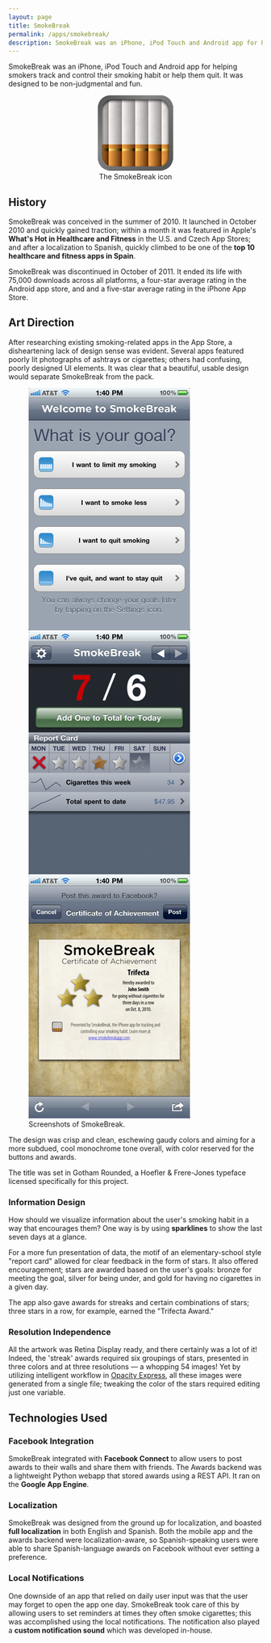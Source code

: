 ```yaml
---
layout: page
title: SmokeBreak
permalink: /apps/smokebreak/
description: SmokeBreak was an iPhone, iPod Touch and Android app for helping smokers track and control their smoking habit or help them quit.
---
```


SmokeBreak was an iPhone, iPod Touch and Android app for helping smokers track and control their smoking habit or help them quit. It was designed to be non-judgmental and fun.

<figure style="text-align:center">
    <img src="/images/apps-smokebreak-icon.png">
    <figcaption>The SmokeBreak icon</figcaption>
</figure>

## History

SmokeBreak was conceived in the summer of 2010. It launched in October 2010 and quickly gained traction; within a month it was featured in Apple's **What's Hot in Healthcare and Fitness** in the U.S. and Czech App Stores; and after a localization to Spanish, quickly climbed to be one of the **top 10 healthcare and fitness apps in Spain**.

SmokeBreak was discontinued in October of 2011. It ended its life with 75,000 downloads across all platforms, a four-star average rating in the Android app store, and and a five-star average rating in the iPhone App Store.

## Art Direction

After researching existing smoking-related apps in the App Store, a disheartening lack of design sense was evident. Several apps featured poorly lit photographs of ashtrays or cigarettes; others had confusing, poorly designed UI elements. It was clear that a beautiful, usable design would separate SmokeBreak from the pack.

<figure class="third">
	<a href="/images/apps-smokebreak-screenshot-1.jpg"><img src="/images/apps-smokebreak-screenshot-1.jpg"></a>
	<a href="/images/apps-smokebreak-screenshot-2.jpg"><img src="/images/apps-smokebreak-screenshot-2.jpg"></a>
	<a href="/images/apps-smokebreak-screenshot-3.jpg"><img src="/images/apps-smokebreak-screenshot-3.jpg"></a>
	<figcaption>Screenshots of SmokeBreak.</figcaption>
</figure>

The design was crisp and clean, eschewing gaudy colors and aiming for a more subdued, cool monochrome tone overall, with color reserved for the buttons and awards.

The title was set in Gotham Rounded, a Hoefler & Frere-Jones typeface licensed specifically for this project.

### Information Design

How should we visualize information about the user's smoking habit in a way that encourages them? One way is by using **sparklines** to show the last seven days at a glance.

For a more fun presentation of data, the motif of an elementary-school style "report card" allowed for clear feedback in the form of stars. It also offered encouragement; stars are awarded based on the user's goals: bronze for meeting the goal, silver for being under, and gold for having no cigarettes in a given day.

The app also gave awards for streaks and certain combinations of stars; three stars in a row, for example, earned the "Trifecta Award."

### Resolution Independence

All the artwork was Retina Display ready, and there certainly was a lot of it! Indeed, the 'streak' awards required six groupings of stars, presented in three colors and at three resolutions — a whopping 54 images! Yet by utilizing intelligent workflow in [Opacity Express](http://likethought.com/opacity/), all these images were generated from a single file; tweaking the color of the stars required editing just one variable.

## Technologies Used

### Facebook Integration

SmokeBreak integrated with **Facebook Connect** to allow users to post awards to their walls and share them with friends. The Awards backend was a lightweight Python webapp that stored awards using a REST API. It ran on the **Google App Engine**.

### Localization

SmokeBreak was designed from the ground up for localization, and boasted **full localization** in both English and Spanish. Both the mobile app and the awards backend were localization-aware, so Spanish-speaking users were able to share Spanish-language awards on Facebook without ever setting a preference.

### Local Notifications

One downside of an app that relied on daily user input was that the user may forget to open the app one day. SmokeBreak took care of this by allowing users to set reminders at times they often smoke cigarettes; this was accomplished using the local notifications. The notification also played a **custom notification sound** which was developed in-house.
